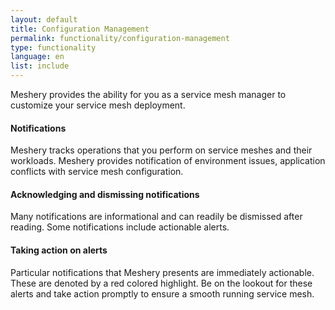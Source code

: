 ```yaml
---
layout: default
title: Configuration Management
permalink: functionality/configuration-management
type: functionality
language: en
list: include
---
```



Meshery provides the ability for you as a service mesh manager to customize your service mesh deployment.

#### Notifications

Meshery tracks operations that you perform on service meshes and their workloads. Meshery provides notification of environment issues, application conflicts with service mesh configuration.

#### Acknowledging and dismissing notifications

Many notifications are informational and can readily be dismissed after reading. Some notifications include actionable alerts.

#### Taking action on alerts

Particular notifications that Meshery presents are immediately actionable. These are denoted by a red colored highlight. Be on the lookout for these alerts and take action promptly to ensure a smooth running service mesh.